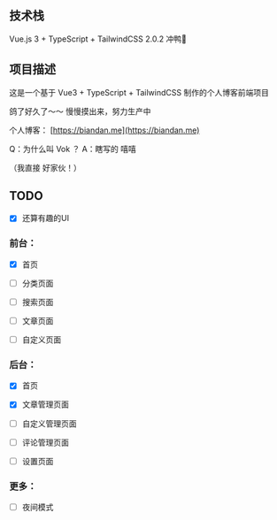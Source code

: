 ## 技术栈
Vue.js 3 + TypeScript + TailwindCSS 2.0.2
冲鸭🦷

## 项目描述

这是一个基于 Vue3 + TypeScript + TailwindCSS 制作的个人博客前端项目

鸽了好久了～～ 慢慢摸出来，努力生产中  

个人博客： [https://biandan.me](https://biandan.me) 

Q：为什么叫 Vok ？ A：瞎写的 嘻嘻

（我直接 好家伙！）

## TODO

-  [x] 还算有趣的UI

### 前台：

- [x] 首页

- [ ] 分类页面

- [ ] 搜索页面

- [ ] 文章页面

- [ ] 自定义页面

### 后台：

- [x] 首页

- [x] 文章管理页面

- [ ] 自定义管理页面

- [ ] 评论管理页面

- [ ] 设置页面

### 更多：

- [ ] 夜间模式